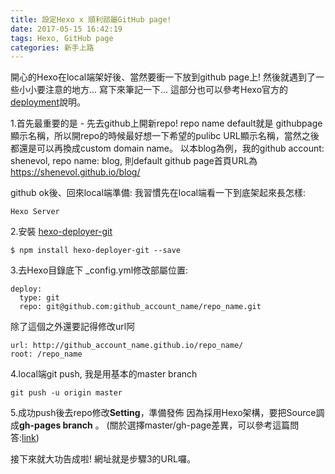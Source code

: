 ```yaml
---
title: 設定Hexo x 順利部屬GitHub page!
date: 2017-05-15 16:42:19
tags: Hexo, GitHub page
categories: 新手上路
---
```


開心的Hexo在local端架好後、當然要衝一下放到github page上!
然後就遇到了一些小小要注意的地方... 寫下來筆記一下...
這部分也可以參考Hexo官方的[deployment](https://hexo.io/zh-tw/docs/deployment.html)說明。

1.首先最重要的是 - 先去github上開新repo! 
repo name default就是 githubpage顯示名稱，所以開repo的時候最好想一下希望的pulibc URL顯示名稱，當然之後都還是可以再換成custom domain name。
以本blog為例，我的github account: shenevol, repo name: blog,
則default github page首頁URL為 https://shenevol.github.io/blog/

github ok後、回來local端準備:
我習慣先在local端看一下到底架起來長怎樣:　
```
Hexo Server
```
2.安裝 [hexo-deployer-git](https://github.com/hexojs/hexo-deployer-git)
```
$ npm install hexo-deployer-git --save
```
3.去Hexo目錄底下 _config.yml修改部屬位置:
```
deploy: 
  type: git
  repo: git@github.com:github_account_name/repo_name.git
```
除了這個之外還要記得修改url阿

```
url: http://github_account_name.github.io/repo_name/
root: /repo_name
```

4.local端git push, 我是用基本的master branch
```
git push -u origin master
```

5.成功push後去repo修改**Setting**，準備發佈
因為採用Hexo架構，要把Source調成**gh-pages branch** 。
(關於選擇master/gh-page差異，可以參考這篇問答:[link](http://stackoverflow.com/questions/25559292/github-page-shows-master-branch-not-gh-pages))

接下來就大功告成啦! 網址就是步驟3的URL囉。